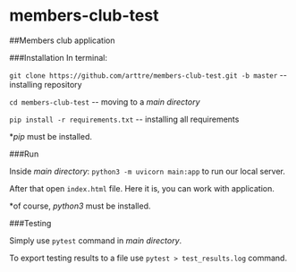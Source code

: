 # members-club-test

##Members club application

###Installation
In terminal:

```git clone https://github.com/arttre/members-club-test.git -b master``` -- installing repository

```cd members-club-test``` -- moving to a _main directory_

```pip install -r requirements.txt``` -- installing all requirements

*_pip_ must be installed.

###Run

Inside _main directory_:
```python3 -m uvicorn main:app```
to run our local server.

After that open ```index.html``` file.
Here it is, you can work with application.

*of course, _python3_ must be installed.

###Testing

Simply use ```pytest``` command in _main directory_.

To export testing results to a file use ```pytest > test_results.log``` command.
